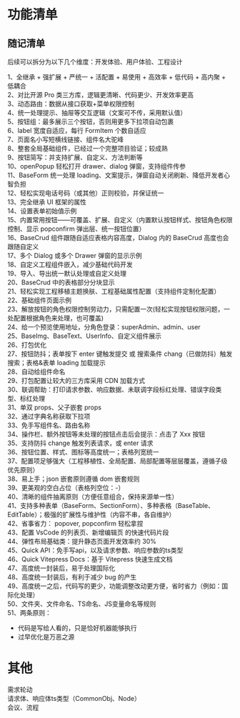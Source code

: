 # 功能清单


## 随记清单

后续可以拆分为以下几个维度：开发体验、用户体验、工程设计

1、全继承 + 强扩展 + 严统一 + 活配置 + 易使用 + 高效率 + 低代码 + 高内聚 + 低耦合    
2、对比开源 Pro 类三方库，逻辑更清晰、代码更少、开发效率更高    
3、动态路由：数据从接口获取+菜单权限控制    
4、统一处理提示、抽屉等交互逻辑（文案可不传，采用默认值）    
5、按钮组：最多展示三个按钮，否则用更多下拉项自动包裹    
6、label 宽度自适应，每行 FormItem 个数自适应    
7、页面名小写短横线链接、组件名大驼峰    
8、整套全局基础组件，已经过一个完整项目验证；较成熟    
9、按钮简写：并支持扩展、自定义、方法判断等    
10、openPopup 轻松打开 drawer、dialog 弹窗，支持组件传参    
11、BaseForm 统一处理 loading、文案提示，弹窗自动关闭刷新、降低开发者心智负担    
12、轻松实现电话号码（或其他）正则校验，并保证统一    
13、完全继承 UI 框架的属性    
14、设置表单初始值示例    
15、内置常用按钮——可覆盖、扩展、自定义（内置默认按钮样式、按钮角色权限控制、显示 popconfirm 弹出层、统一按钮位置）    
16、BaseCrud 组件跟随自适应表格内容高度，Dialog 内的 BaseCrud 高度也会跟随自定义    
17、多个 Dialog 或多个 Drawer 弹窗的显示示例    
18、自定义工程组件嵌入，减少基础代码开发    
19、导入、导出统一默认处理或自定义处理    
20、BaseCrud 中的表格部分分块显示    
21、轻松实现工程移植主题换肤、工程基础属性配置（支持组件定制化配置）    
22、基础组件页面示例    
23、解放按钮的角色权限控制劳动力，只需配置一次(轻松实现按钮权限问题，一处配置根据角色来处理，也可覆盖)    
24、给一个预览使用地址，分角色登录：superAdmin、admin、user    
25、BaseImg、BaseText、UserInfo、自定义组件展示    
26、打包优化    
27、按钮防抖；表单按下 enter 键触发提交 或 搜索条件 chang（已做防抖）触发搜索；表格&表单 loading 加载提示    
28、自动给组件命名    
29、打包配置让较大的三方库采用 CDN 加载方式  
30、联调帮助：打印请求参数、响应数据、未联调字段标红处理、错误字段类型、标红处理  
31、单双 props、父子嵌套 props  
32、通过字典名称获取下拉项  
33、免手写组件名、路由名称  
34、操作栏、额外按钮等未处理的按钮点击后会提示：点击了 Xxx 按钮  
35、支持防抖 change 触发列表请求，或 enter 请求  
36、按钮位置、样式、图标等高度统一；表格列宽统一  
37、配置项足够强大（工程移植性、全局配置、局部配置等层层覆盖，遵循子级优先原则）  
38、易上手；json 嵌套原则遵循 dom 嵌套规则  
39、更美观的空白占位（表格列空位：-）  
40、清晰的组件抽离原则（方便任意组合，保持来源单一性）  
41、支持多种表单（BaseForm、SectionForm）、多种表格（BaseTable、EditTable）；极强的扩展性与维护性（内容不串，各自维护）  
42、省事省力： popover, popconfirm 轻松拿捏  
43、配置 VsCode 的列表页、新增编辑页 的快速代码片段  
44、弹性布局基础类：提升静态页面开发效率约 30%  
45、Quick API：免手写api，以及请求参数、响应参数的ts类型  
46、Quick Vitepress Docs：基于 Vitepress 快速生成文档  
47、高度统一封装后，易于处理国际化  
48、高度统一封装后，有利于减少 bug 的产生  
49、高度统一之后，代码写的更少，功能调整改动更方便，省时省力（例如：国际化处理）  
50、文件夹、文件命名、TS命名、JS变量命名等规则  
51、两条原则：  
- 代码是写给人看的，只是恰好机器能够执行  
- 过早优化是万恶之源  

# 其他

需求轮动     
请求体、响应体ts类型（CommonObj、Node）    
会议、流程      

